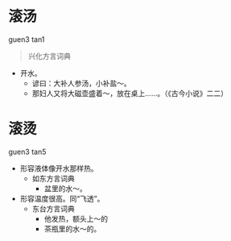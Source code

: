 



# 滚汤
guen3 tan1
> 兴化方言词典
- 开水。
  - 谚曰：大补人参汤，小补盐～。
  - 那妇人又将大磁壶盛着～，放在桌上……。（《古今小说》二二）

# 滚烫
guen3 tan5
+ 形容液体像开水那样热。
  * 如东方言词典
    - 盆里的水～。
+ 形容温度很高。同“飞透”。
  * 东台方言词典
    - 他发热，额头上～的
    - 茶瓶里的水～的。
